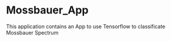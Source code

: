 # Mossbauer_App
This application contains an App to use Tensorflow to classificate Mossbauer Spectrum
